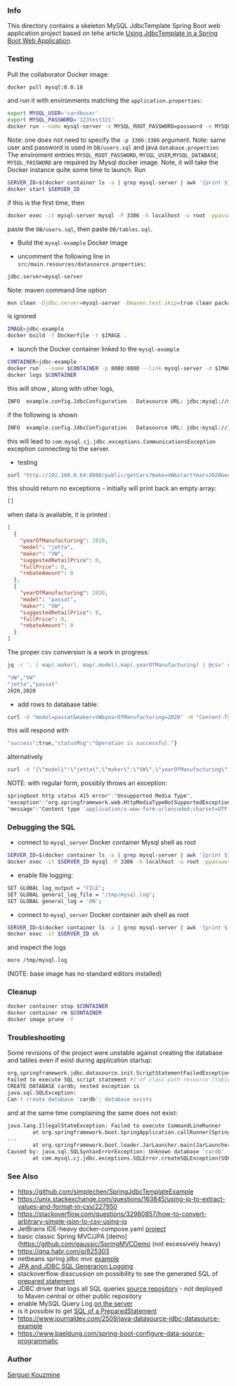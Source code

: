 ### Info

This directory contains a skeleton MySQL JdbcTemplate Spring Boot web application project based on tehe article [Using JdbcTemplate in a Spring Boot Web Application](https://www.codeproject.com/Articles/1269020/Using-JdbcTemplate-in-a-Spring-Boot-Web-Applicatio).

### Testing

Pull the collaborator Docker image:

```sh
docker pull mysql:8.0.18
```
and run it with environments matching the `application.properties`:
```sh
export MYSQL_USER='cardbuser'
export MYSQL_PASSWORD='123test321'
docker run --name mysql-server -e MYSQL_ROOT_PASSWORD=password -e MYSQL_USER=$MYSQL_USER -e MYSQL_DATABASE=test -e MYSQL_PASSWORD=$MYSQL_PASSWORD -d mysql:8.0.18
```
Note: one does not need to specify the `-p 3306:3306` argument.  Note: same user and password is used in `DB/users.sql` and java `database.properties`
The enviroment entries `MYSQL_ROOT_PASSWORD`, `MYSQL_USER`,`MYSQL_DATABASE`, `MYSQL_PASSWORD` are required by Mysql docker image.
Note, it will take the Docker instance  quite some time to launch.
Run
```sh
SERVER_ID=$(docker container ls -a | grep mysql-server | awk '{print $1}')
docker start $SERVER_ID
```
if this is the first time, then
```sh
docker exec -it mysql-server mysql -P 3306 -h localhost -u root -ppassword
```
paste the `DB/users.sql`, then paste `DB/tables.sql`.

* Build the `mysql-example` Docker image

* uncomment the following line in `src/main.resources/datasource.properties`:
```sh
jdbc.server=mysql-server
```
Note: maven command line option
```sh
mvn clean -Djdbc.server=mysql-server -Dmaven.test.skip=true clean package
```
is ignored
```sh
IMAGE=jdbc-example
docker build -f Dockerfile -t $IMAGE .
```
* launch the Docker container linked to the `mysql-example`
```sh
CONTAINER=jdbc-example
docker run  --name $CONTAINER -p 8080:8080 --link mysql-server -d $IMAGE
docker logs $CONTAINER
```
this will show , along with other logs,
```sh
INFO  example.config.JdbcConfiguration - Datasource URL: jdbc:mysql://mysql-server:3306/cardb?characterEncoding=UTF-8&rewriteBatchedStatements=true
```
if the following is shown
```sh
INFO  example.config.JdbcConfiguration - Datasource URL: jdbc:mysql://127.0.0.1:3306/cardb?characterEncoding=UTF-8&rewriteBatchedStatements=true
```
this will lead to `com.mysql.cj.jdbc.exceptions.CommunicationsException`
 exception connecting to the server.
* testing
```sh
curl "http://192.168.0.64:8080/public/getCars?make=VW&startYear=2020&endYear=2020" |jq -r "." | tee result.json
```
this should return no exceptions - initially will print back an empty array:
```sh
[]
```
when data is available, it is printed :
```json
[
  {
    "yearOfManufacturing": 2020,
    "model": "jetta",
    "maker": "VW",
    "suggestedRetailPrice": 0,
    "fullPrice": 0,
    "rebateAmount": 0
  },
  {
    "yearOfManufacturing": 2020,
    "model": "passat",
    "maker": "VW",
    "suggestedRetailPrice": 0,
    "fullPrice": 0,
    "rebateAmount": 0
  }
]
```
The proper csv conversion is a work in progress:
```sh
jq -r '. | map(.maker), map(.model),map(.yearOfManufacturing) | @csv' result.json
```
```sh
"VW","VW"
"jetta","passat"
2020,2020
```
* add rows to database table:
```sh
curl -d "model=passat&maker=VW&yearOfManufacturing=2020" -H "Content-Type: application/x-www-form-urlencoded" -X POST "http://192.168.0.64:8080/public/addCar" 2>/dev/null
```
this will respond with
```sh
"success":true,"statusMsg":"Operation is successful."}
```
alternatively

```sh
curl -d "{\"model\":\"jetta\",\"maker\":\"VW\",\"yearOfManufacturing\":\"2020\"}" -H "Content-Type: application/json" -X POST "http://192.168.0.64:8080/public/addCarJSON" 2>/dev/null
```
NOTE: with regular form, possibly throws an exception:
```sh
springboot http status 415 error":"Unsupported Media Type",
"exception":"org.springframework.web.HttpMediaTypeNotSupportedException",
"message":"Content type 'application/x-www-form-urlencoded;charset=UTF-8' not supported"
```

### Debugging the SQL

* connect to `mysql_server` Docker container Mysql shell as root
```sh
SERVER_ID=$(docker container ls -a | grep mysql-server | awk '{print $1}')
docker exec -it $SERVER_ID mysql -P 3306 -h localhost -u root -ppassword
```
* enable file logging:
```sh
SET GLOBAL log_output = "FILE";
SET GLOBAL general_log_file = "/tmp/mysql.log";
SET GLOBAL general_log = 'ON';
```
* connect to `mysql_server` Docker container ash shell as root
```sh
SERVER_ID=$(docker container ls -a | grep mysql-server | awk '{print $1}')
docker exec -it $SERVER_ID sh
```
and inspect the logs
```sh
more /tmp/mysql.log
```
(NOTE: base image has no standard editors installed)
### Cleanup
```sh
docker container stop $CONTAINER
docker container rm $CONTAINER
docker image prune -f
```
### Troubleshooting

Some revisions of the project were unstable against creating the database and tables even if exist during application startup:
```sh
org.springframework.jdbc.datasource.init.ScriptStatementFailedException: 
Failed to execute SQL script statement #1 of class path resource [tables.sql]: 
CREATE DATABASE cardb; nested exception is 
java.sql.SQLException: 
Can't create database 'cardb'; database exists
```
and at the same time complaining the same does not exist:
```sh
java.lang.IllegalStateException: Failed to execute CommandLineRunner
        at org.springframework.boot.SpringApplication.callRunner(SpringApplication.java:735) [spring-boot-1.5.4.RELEASE.jar!/:1.5.4.RELEASE]
...
        at org.springframework.boot.loader.JarLauncher.main(JarLauncher.java:51) [app.jar:0.6.1-SNAPSHOT]
Caused by: java.sql.SQLSyntaxErrorException: Unknown database 'cardb'
        at com.mysql.cj.jdbc.exceptions.SQLError.createSQLException(SQLError.java:120) ~[mysql-connector-java-8.0.18.jar!/:8.0.18]
```
### See Also

 * https://github.com/simplechen/SpringJdbcTemplateExample
 * https://unix.stackexchange.com/questions/163845/using-jq-to-extract-values-and-format-in-csv/227950
 * https://stackoverflow.com/questions/32960857/how-to-convert-arbitrary-simple-json-to-csv-using-jq
 * JetBrains IDE-heavy docker-compose.yaml [project](https://github.com/IdeaUJetBrains/SpringBootDockerDemoDebug)
 * basic classic Spring MVC/JPA [demo](https://github.com/gaussic/SpringMVCDemo  (not excessively heavy) 
 * https://qna.habr.com/q/825303
 * netbeans spring jdbc mvc [example](https://github.com/hendrosteven/springmvc-jdbc-sample)
  * [JPA and JDBC SQL Generarion Logging](https://www.baeldung.com/sql-logging-spring-boot)
  * stackoverflow disscussion on possibility to see the generated SQL of [prepared statement](https://stackoverflow.com/questions/2382532/how-can-i-get-the-sql-of-a-preparedstatement)
  * JDBC driver that logs all SQL queries [source repository](https://github.com/rbloom/jdbcLogDriver) - not deployed to Maven central or other public repository
  * enable MySQL Query Log [on the server](https://stackoverflow.com/questions/6479107/how-to-enable-mysql-query-log)
  * is it possible to get [SQL of a PreparedStatement](https://stackoverflow.com/questions/2382532/how-can-i-get-the-sql-of-a-preparedstatement)
  * https://www.journaldev.com/2509/java-datasource-jdbc-datasource-example
  * https://www.baeldung.com/spring-boot-configure-data-source-programmatic
### Author
[Serguei Kouzmine](kouzmine_serguei@yahoo.com)


